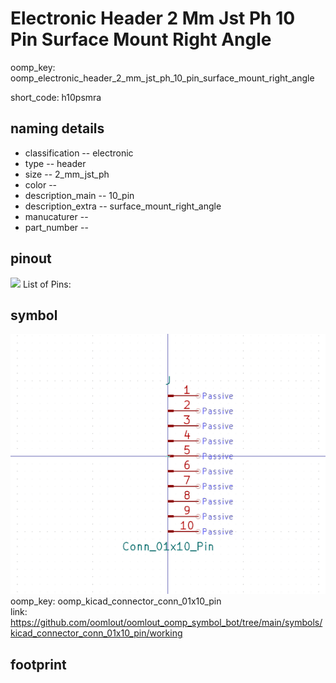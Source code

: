 # Electronic Header 2 Mm Jst Ph 10 Pin Surface Mount Right Angle
oomp_key: oomp_electronic_header_2_mm_jst_ph_10_pin_surface_mount_right_angle  

short_code: h10psmra
## naming details
* classification -- electronic
* type -- header
* size -- 2_mm_jst_ph
* color -- 
* description_main -- 10_pin
* description_extra -- surface_mount_right_angle
* manucaturer -- 
* part_number -- 
## pinout
![](working_pinout_600.png)
List of Pins:

## symbol

![](symbol/0/working/working_600.png)  
oomp_key: oomp_kicad_connector_conn_01x10_pin  
link: https://github.com/oomlout/oomlout_oomp_symbol_bot/tree/main/symbols/kicad_connector_conn_01x10_pin/working  


## footprint
